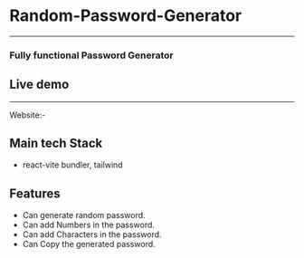 # Random-Password-Generator
---
### Fully functional Password Generator
## Live demo 
---
Website:- 
<br>

## Main tech Stack
* react-vite bundler, tailwind

## Features
* Can generate random password.
* Can add Numbers in the password.
* Can add Characters in the password.
* Can Copy the generated password.